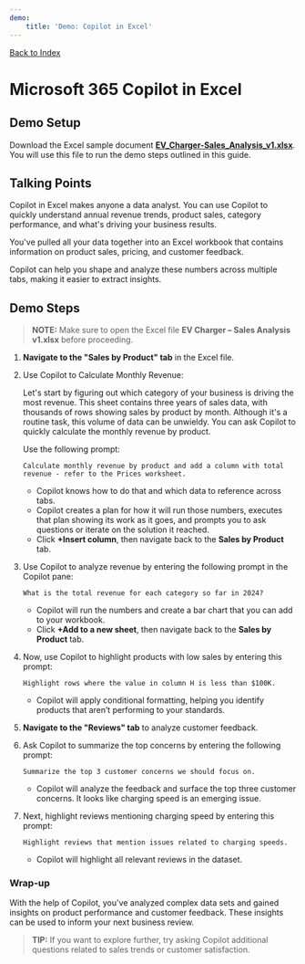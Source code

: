 ```yaml
---
demo:
    title: 'Demo: Copilot in Excel'
---
```


[Back to Index](https://microsoftlearning.github.io/MS-4012-Microsoft-Copilot-Web-Based-Interactive-Experience-for-Executives/)

# Microsoft 365 Copilot in Excel

## Demo Setup

Download the Excel sample document [**EV_Charger-Sales_Analysis_v1.xlsx**](https://github.com/MicrosoftLearning/MS-4012-Microsoft-Copilot-Web-Based-Interactive-Experience-for-Executives/raw/refs/heads/Oct_updates/Resourcefiles/EV_Charger_Sales_Analysis_v1.xlsx). You will use this file to run the demo steps outlined in this guide.


## Talking Points

Copilot in Excel makes anyone a data analyst. You can use Copilot to quickly understand annual revenue trends, product sales, category performance, and what's driving your business results.

You've pulled all your data together into an Excel workbook that contains information on product sales, pricing, and customer feedback.

Copilot can help you shape and analyze these numbers across multiple tabs, making it easier to extract insights.

## Demo Steps

> **NOTE:** Make sure to open the Excel file **EV Charger – Sales Analysis v1.xlsx** before proceeding.

1. **Navigate to the "Sales by Product" tab** in the Excel file.

1. Use Copilot to Calculate Monthly Revenue:  

   Let's start by figuring out which category of your business is driving the most revenue. This sheet contains three years of sales data, with thousands of rows showing sales by product by month. Although it's a routine task, this volume of data can be unwieldy. You can ask Copilot to quickly calculate the monthly revenue by product.

   Use the following prompt:

   ```text
   Calculate monthly revenue by product and add a column with total revenue - refer to the Prices worksheet.
   ```
    - Copilot knows how to do that and which data to reference across tabs. 
    - Copilot creates a plan for how it will run those numbers, executes that plan showing its work as it goes, and prompts you to ask questions or iterate on the solution it reached.
    - Click **+Insert column**, then navigate back to the **Sales by Product** tab.
   

1. Use Copilot to analyze revenue by entering the following prompt in the Copilot pane:

    ```text
    What is the total revenue for each category so far in 2024?
    ```

    - Copilot will run the numbers and create a bar chart that you can add to your workbook.
    - Click **+Add to a new sheet**, then navigate back to the **Sales by Product** tab.

1. Now, use Copilot to highlight products with low sales by entering this prompt:

    ```text
    Highlight rows where the value in column H is less than $100K.
    ```

    - Copilot will apply conditional formatting, helping you identify products that aren’t performing to your standards.

1. **Navigate to the "Reviews" tab** to analyze customer feedback.

1. Ask Copilot to summarize the top concerns by entering the following prompt:

    ```text
    Summarize the top 3 customer concerns we should focus on.
    ```

    - Copilot will analyze the feedback and surface the top three customer concerns. It looks like charging speed is an emerging issue.

1. Next, highlight reviews mentioning charging speed by entering this prompt:

    ```text
    Highlight reviews that mention issues related to charging speeds.
    ```

    - Copilot will highlight all relevant reviews in the dataset.

### Wrap-up

With the help of Copilot, you've analyzed complex data sets and gained insights on product performance and customer feedback. These insights can be used to inform your next business review.

> **TIP:** If you want to explore further, try asking Copilot additional questions related to sales trends or customer satisfaction.
